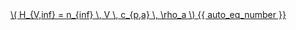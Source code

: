 <a href="/eco2_guide_center/1.%20ECO2%20Logic%20Guide/Hee1_Equation_List.html" class="equation-link" target="_blank" rel="noopener noreferrer">
  \( H_{V,inf} = n_{inf} \, V \, c_{p,a} \, \rho_a \) {{ auto_eq_number }}
</a>
